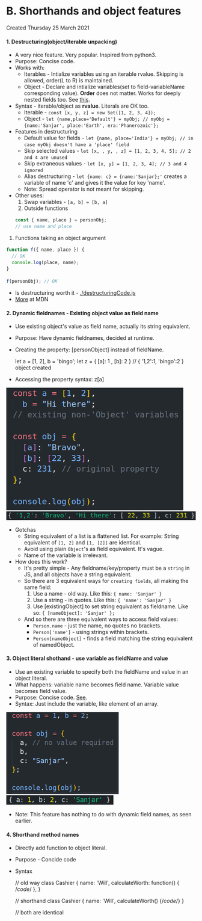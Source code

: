 # B. Shorthands and object features
Created Thursday 25 March 2021

#### 1. Destructuring(object/iterable unpacking)
- A very nice feature. Very popular. Inspired from python3.
- Purpose: Concise code.
- Works with:
  - Iterables - Intialize variables using an iterable rvalue. Skipping is allowed, order(L to R) is maintained.
  - Object - Declare and intialize variables(set to field-variableName corresponding value). **Order** does not matter. Works for deeply nested fields too. See [this](https://www.w3schools.com/react/tryit.asp?filename=tryreact_es6_destructuring_object2).
- Syntax - iterable/object as **rvalue**. Literals are OK too.
  - Iterable - `const [x, y, z] = new Set([1, 2, 3, 4]);`
  - Object - `let {name,place='Default'} = myObj; // myObj = {name:'Sanjar', place:'Earth', era:'Phanerozoic'};`
- Features in destructuring
  - Default value for fields - `let {name, place='India'} = myObj; // in case myObj doesn't have a 'place' field`
  - Skip selected values - `let [x, , y, , z] = [1, 2, 3, 4, 5]; // 2 and 4 are unused`
  - Skip extraneous values - `let [x, y] = [1, 2, 3, 4]; // 3 and 4 ignored`
  - Alias destructuring - `let {name: c} = {name:'Sanjar};'` creates a variable of name 'c' and gives it the value for key 'name'.
  - Note: Spread operator is not meant for skipping.
- Other uses:
  1.  Swap variables - `[a, b] = [b, a]`
  2.  Outside functions
  ```js
  const { name, place } = personObj;
  // use name and place
  ```

1. Functions taking an object argument

```js
function f({ name, place }) {
  // OK
  console.log(place, name);
}

f(personObj); // OK
```

- Is destructuring worth it - [./destructuringCode.js](destructuringCode.js)
- [More](https://developer.mozilla.org/en-US/docs/Web/JavaScript/Reference/Operators/Destructuring_assignment#Ignoring_some_returned_values) at MDN
#### 2. Dynamic fieldnames - Existing object value as field name

- Use existing object's value as field name, actually its string equivalent.
- Purpose: Have dynamic fieldnames, decided at runtime.
- Creating the property: [personObject] instead of fieldName.

  let a = [1, 2], b = 'bingo';
  let z =
  {
  [a]: 1 ,
  [b]: 2
  }
  // { '1,2':1, 'bingo':2 } object created

- Accessing the property syntax: z[a]

![](/assets/B_Shorthands_and_object_features-image-1.png)
![](/assets/B_Shorthands_and_object_features-image-2.png)

- Gotchas
  - String equivalent of a list is a flattened list. For example: String equivalent of `[1, 2]` and `[1, [2]]` are identical.
  - Avoid using plain `Object`'s as field equivalent. It's vague.
  - Name of the variable is irrelevant.
- How does this work?
  - It's pretty simple - Any fieldname/key/property must be a `string` in JS, and all objects have a string equivalent.
  - So there are 3 equivalent ways for `creating fields`, all making the same field:
    1. Use a name - old way. Like this: `{ name: 'Sanjar' }`
    2. Use a string - in quotes. Like this: `{ 'name': 'Sanjar' }`
    3. Use [existingObject] to set string equivalent as fieldname. Like so: `{ [nameObject]: 'Sanjar' };`
  - And so there are three equivalent ways to access field values:
    - `Person.name` - just the name, no quotes no brackets.
    - `Person['name']` - using strings within brackets.
    - `Person[nameObject]` - finds a field matching the string equivalent of namedObject.

#### 3. Object literal shothand - use variable as fieldName and value
- Use an existing variable to specify both the fieldName and value in an object literal.
- What happens: variable name becomes field name. Variable value becomes field value.
- Purpose: Concise code. [See](https://www.youtube.com/watch?v=HF0PN1vHsSY).
- Syntax: Just include the variable, like element of an array.

![](/assets/B_Shorthands_and_object_features-image-3.png)
![](/assets/B_Shorthands_and_object_features-image-4.png)

- Note: This feature has nothing to do with dynamic field names, as seen earlier.

#### 4. Shorthand method names
- Directly add function to object literal.
- Purpose - Concide code
- Syntax

  // old way
  class Cashier
  {
  name: 'Will',
  calculateWorth: function() {
  /_code_/
  },
  }

  // shorthand
  class Cashier
  {
  name: 'Will',
  calculateWorth() {/_code_/}
  }

  // both are identical

